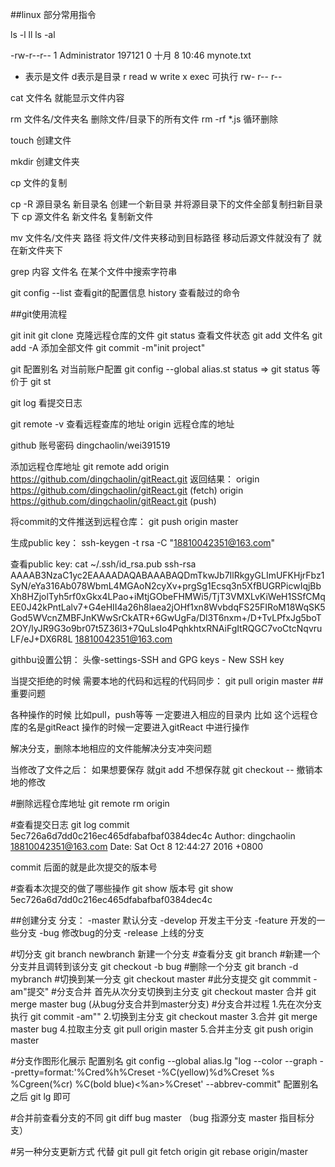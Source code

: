 ##linux 部分常用指令

ls -l
ll
ls -al

-rw-r--r-- 1 Administrator 197121 0 十月  8 10:46 mynote.txt
-   表示是文件  d表示是目录
r read  w write  x exec 可执行
rw-
r--
r--

cat  文件名  就能显示文件内容

rm 文件名/文件夹名  删除文件/目录下的所有文件
rm -rf *.js 循环删除

touch  创建文件

mkdir  创建文件夹

cp  文件的复制


cp -R 源目录名   新目录名  创建一个新目录 并将源目录下的文件全部复制扫新目录下
cp  源文件名    新文件名  复制新文件


mv  文件名/文件夹  路径    将文件/文件夹移动到目标路径  移动后源文件就没有了 就在新文件夹下

grep 内容  文件名 在某个文件中搜索字符串

git config --list 查看git的配置信息
history   查看敲过的命令


##git使用流程

git init
git clone  克隆远程仓库的文件
git status 查看文件状态
git add  文件名
git add -A  添加全部文件
git commit -m"init project"

git 配置别名  对当前账户配置
git config --global alias.st status =>  git status   等价于  git st

git log 看提交日志

 git remote -v  查看远程查库的地址
  origin  远程仓库的地址

github 账号密码  dingchaolin/wei391519

添加远程仓库地址
git remote add origin https://github.com/dingchaolin/gitReact.git
返回结果：
origin  https://github.com/dingchaolin/gitReact.git (fetch)
origin  https://github.com/dingchaolin/gitReact.git (push)

将commit的文件推送到远程仓库：
git push origin master

生成public key：
ssh-keygen -t rsa -C "18810042351@163.com"

查看public key:
cat ~/.ssh/id_rsa.pub
ssh-rsa AAAAB3NzaC1yc2EAAAADAQABAAABAQDmTkwJb7IlRkgyGLImUFKHjrFbz1SyN/eYa316Ab078WbmL4MGAoN2cyXv+prgSg1Ecsq3n5XfBUGRPicwIqjBbXh8HZjolTyh5rf0xGkx4LPao+iMtjGObeFHMWi5/TjT3VMXLvKiWeH1SSfCMqEE0J42kPntLalv7+G4eHII4a26h8laea2jOHf1xn8WvbdqFS25FIRoM18WqSK5God5WVcnZMBFJnKWwSrCkATR+6GwUgFa/Dl3T6nxm+/D+TvLPfxJg5boT2OY/lyJR9G3o9br07t5Z36l3+7QuLsIo4PqhkhtxRNAiFgItRQGC7voCtcNqvruLF/eJ+DX6R8L 18810042351@163.com

githbu设置公钥：
头像-settings-SSH and GPG keys - New SSH key

当提交拒绝的时候 需要本地的代码和远程的代码同步：
git pull origin master
##重要问题

各种操作的时候 比如pull，push等等 一定要进入相应的目录内
比如 这个远程仓库的名是gitReact 操作的时候一定要进入gitReact
中进行操作


解决分支，删除本地相应的文件能解决分支冲突问题

当修改了文件之后：
如果想要保存 就git add
不想保存就 git checkout -- <file> 撤销本地的修改

#删除远程仓库地址
git remote rm origin

#查看提交日志
git log
commit 5ec726a6d7dd0c216ec465dfabafbaf0384dec4c
Author: dingchaolin <18810042351@163.com>
Date:   Sat Oct 8 12:44:27 2016 +0800

commit 后面的就是此次提交的版本号

#查看本次提交的做了哪些操作
git show  版本号
git show  5ec726a6d7dd0c216ec465dfabafbaf0384dec4c

##创建分支
分支：
-master 默认分支
-develop 开发主干分支
 -feature 开发的一些分支
 -bug 修改bug的分支
-release 上线的分支

#切分支
git branch newbranch 新建一个分支
#查看分支
git branch
#新建一个分支并且调转到该分支
git checkout -b bug
#删除一个分支
git branch -d mybranch
#切换到某一分支
git checkout master
#此分支提交
git commmit -am"提交"
#分支合并
首先从次分支切换到主分支
git checkout master
合并
git merge master bug  (从bug分支合并到master分支)
#分支合并过程
1.先在次分支执行 git commit -am""
2.切换到主分支 git checkout master
3.合并 git merge master bug
4.拉取主分支 git pull origin master
5.合并主分支 git push origin master

#分支作图形化展示
配置别名
git config --global alias.lg "log --color --graph --pretty=format:'%Cred%h%Creset -%C(yellow)%d%Creset %s %Cgreen(%cr) %C(bold blue)<%an>%Creset' --abbrev-commit"
配置别名之后 git lg 即可



#合并前查看分支的不同
git diff bug master （bug 指源分支  master 指目标分支）

#另一种分支更新方式 代替 git pull
git fetch origin
git rebase origin/master








